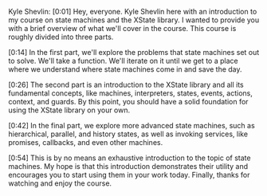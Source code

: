 Kyle Shevlin: [0:01] Hey, everyone. Kyle Shevlin here with an introduction to my course on state machines and the XState library. I wanted to provide you with a brief overview of what we'll cover in the course. This course is roughly divided into three parts.

[0:14] In the first part, we'll explore the problems that state machines set out to solve. We'll take a function. We'll iterate on it until we get to a place where we understand where state machines come in and save the day.

[0:26] The second part is an introduction to the XState library and all its fundamental concepts, like machines, interpreters, states, events, actions, context, and guards. By this point, you should have a solid foundation for using the XState library on your own.

[0:42] In the final part, we explore more advanced state machines, such as hierarchical, parallel, and history states, as well as invoking services, like promises, callbacks, and even other machines.

[0:54] This is by no means an exhaustive introduction to the topic of state machines. My hope is that this introduction demonstrates their utility and encourages you to start using them in your work today. Finally, thanks for watching and enjoy the course.
